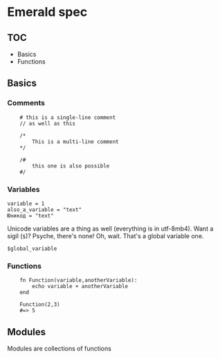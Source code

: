 # Emerald spec

## TOC
* Basics
* Functions

## Basics

### Comments
```
	# this is a single-line comment
	// as well as this
```

```
	/*
		This is a multi-line comment
	*/
```
```
	/#
		this one is also possible
	#/
```
### Variables

```
variable = 1
also_a_variable = "text"
Юникод = "text"
```
Unicode variables are a thing as well (everything is in utf-8mb4).
Want a sigil (`$`)? Psyche, there's none! Oh, wait. That's a global variable one.
```
$global_variable
```

### Functions
```
	fn Function(variable,anotherVariable):
		echo variable + anotherVariable 
	end
```
```
	Function(2,3)
	#=> 5
```

## Modules

Modules are collections of functions
```

```
